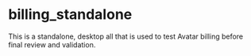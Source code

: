 # billing_standalone
This is a standalone, desktop all that is used to test Avatar billing before final review and validation.
